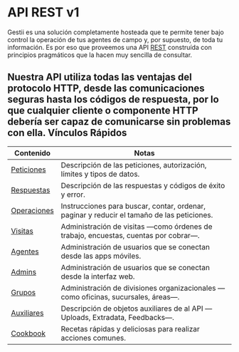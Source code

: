 API REST v1
===========

Gestii es una solución completamente hosteada que te permite tener bajo control la operación de tus agentes de campo y, por supuesto, de toda tu información. Es por eso que proveemos una API [REST](http://es.wikipedia.org/wiki/Representational_State_Transfer) construída con principios pragmáticos que la hacen muy sencilla de consultar.

Nuestra API utiliza todas las ventajas del protocolo HTTP, desde las comunicaciones seguras hasta los códigos de respuesta, por lo que cualquier cliente o componente HTTP debería ser capaz de comunicarse sin problemas con ella.
Vínculos Rápidos
----------------

Contenido                  | Notas
---------------------------|-------------------------------------------------------------------------------------------
[Peticiones][Peticiones]   | Descripción de las peticiones, autorización, límites y tipos de datos.
[Respuestas][Respuestas]   | Descripción de las respuestas y códigos de éxito y error.
[Operaciones][Operaciones] | Instrucciones para buscar, contar, ordenar, paginar y reducir el tamaño de las peticiones.
[Visitas][Visitas]         | Administración de visitas —como órdenes de trabajo, encuestas, cuentas por cobrar—.
[Agentes][Agentes]         | Administración de usuarios que se conectan desde las apps móviles.
[Admins][Admins]           | Administración de usuarios que se conectan desde la interfaz web.
[Grupos][Grupos]           | Administración de divisiones organizacionales —como oficinas, sucursales, áreas—.
[Auxiliares][Auxiliares]   | Descripción de objetos auxiliares de al API —Uploads, Extradata, Feedbacks—.
[Cookbook][Cookbook]       | Recetas rápidas y deliciosas para realizar acciones comunes.

[Peticiones]: /API/peticiones
[Respuestas]: /API/respuestas
[Operaciones]: /API/operaciones
[Visitas]: /API/visitas
[Agentes]: /API/agentes
[Admins]: /API/admins
[Grupos]: /API/grupos
[Auxiliares]: /API/auxiliares
[Cookbook]: /API/cookbook
[Alertas]: /API/alertas
[Cuestionarios]: /API/cuestionarios

[Agente]: /API/agentes
[Admin]: /API/admins
[Grupo]: /API/grupos
[Form]: /API/#forms
[Alarma]: /API/#alarms
[Reporte]: /API/auxiliares#reports
[Visita]: /API/visitas

[Upload]: /API/auxiliares#uploads
[Extradata]: /API/auxiliares#extradata
[Feedback]: /API/auxiliares#feedbacks
[Location]: /API/auxiliares#locations
[Reporte]: /API/auxiliares#reports
[DelayedJob]: /API/auxiliares#jobs

[ISO 8601]: http://es.wikipedia.org/wiki/ISO_8601

[listar admins]: /API/admins#admins-list
[mostrar admins]: /API/admins#admins-show
[crear admins]: /API/admins#admins-create
[modificar admins]: /API/admins#admins-update
[eliminar admins]: /API/admins#admins-delete
[permisos admins]: /API/admins#admins-permissions
[objetos admins]: http://help.gestii.com:8080/API/admins#admins-objects
[APIkeys]: /API/admins#admins-apikeys

[listar agentes]: /API/agentes#agents-list
[mostrar agentes]: /API/agentes#agents-show
[crear agentes]: /API/agentes#agents-create
[modificar agentes]: /API/agentes#agents-update
[eliminar agentes]: /API/agentes#agents-delete
[encuestas agentes]: /API/agentes#agents-surveys
[localizar agentes]: /API/agentes#agents-location
[reporte agentes]: /API/agentes#agents-reports

[listar grupos]: /API/grupos#groups-list
[mostrar grupos]: /API/grupos#groups-show
[crear grupos]: /API/grupos#groups-create
[modificar grupos]: /API/grupos#groups-update
[eliminar grupos]: /API/grupos#groups-delete

[listar visitas]: /API/visitas#visits-list
[mostrar visitas]: /API/visitas#visits-show
[importar visitas]: /API/visitas#visits-upload
[cancelar visitas]: /API/visitas#visits-cancel
[eliminar visitas]: /API/visitas#visits-delete
[asignar visitas]: /API/visitas#visits-assign
[supervisar visitas]: /API/visitas#visits-supervise
[reporte visitas]: /API/visitas#visits-reports

[búsqueda]: /API/operaciones#searching
[ordenación]: /API/operaciones#sorting
[paginado]: /API/operaciones#pagination
[extracción]: /API/operaciones#extraction
[vinculación]: /API/operaciones#embedding

[autorización]: /API/peticiones#auth
[límite de peticiones]: /API/peticiones#limits
[tipos de datos]: /API/peticiones#data-types
[datetime]: /API/peticiones#type-datetime
